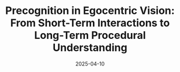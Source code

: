 ---
title: "Precognition in Egocentric Vision: From Short-Term Interactions to Long-Term Procedural Understanding"
date: 2025-04-10
when: "17 June 2026"
venue: "University of Pennsylvania - Summer GRASP Seminars"
venue_url: "https://www.grasp.upenn.edu/events/summer-2025-grasp-seminar-antonino-furnari/"
draft: false
slides_url: "http://antoninofurnari.it/downloads/talks/grasp_2025.pdf"
---